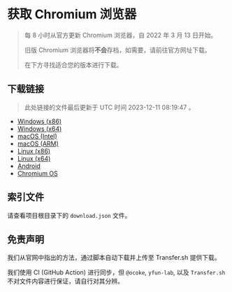 # 获取 Chromium 浏览器

> 每 8 小时从官方更新 Chromium 浏览器，自 2022 年 3 月 13 日开始。
> 
> 旧版 Chromium 浏览器将**不会**存档，如需要，请前往官方网址下载。
>
> 在下方寻找适合您的版本进行下载。

## 下载链接

> 此处链接的文件最后更新于 UTC 时间 2023-12-11 08:19:47
。

- [Windows (x86)](https://transfer.sh/rfKLktGIv9/Win.zip)
- [Windows (x64)](https://transfer.sh/fVMOS36dx9/Win_x64.zip)
- [macOS (Intel)](https://transfer.sh/xzE5bJy1wH/Mac.zip)
- [macOS (ARM)](https://transfer.sh/F8dJCXMKnk/Mac_Arm.zip)
- [Linux (x86)](https://transfer.sh/dPF7cLU6nm/Linux.zip)
- [Linux (x64)](https://transfer.sh/IcEkeSYbpH/Linux_x64.zip)
- [Android](https://transfer.sh/ChFD6qUKeD/Android.zip)
- [Chromium OS](https://transfer.sh/hWMHcrjHhz/Linux_ChromiumOS_Full.zip)

## 索引文件

请查看项目根目录下的 `download.json` 文件。

## 免责声明

我们从官网中指出的方法，通过脚本自动下载并上传至 Transfer.sh 提供下载。

我们使用 CI (GitHub Action) 进行同步，但 `@ocoke`, `yfun-lab`, 以及 `Transfer.sh` 不对文件内容进行保证，请自行对其分辨。
